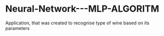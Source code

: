 # Neural-Network---MLP-ALGORITM
Application, that was created to recognise type of wine based on its parameters
